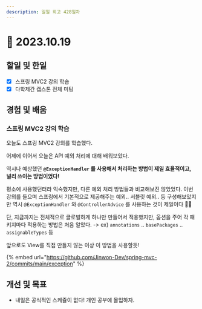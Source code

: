 ```yaml
---
description: 일일 회고 428일차
---
```


# 🙂 2023.10.19

## 할일 및 한일&#x20;

* [x] 스프링 MVC2 강의 학습&#x20;
* [x] 다학제간 캡스톤 전체 미팅&#x20;

## 경험 및 배움&#x20;

### 스프링 MVC2 강의 학습&#x20;

오늘도 스프링 MVC2 강의를 학습했다.

어제에 이어서 오늘은 API 예외 처리에 대해 배워보았다.

역시나 예상했던 **`@ExceptionHandler` 를 사용해서 처리하는 방법이 제일 효율적이고, 널리 쓰이는 방법이었다!**

평소에 사용했던터라 익숙했지만, 다른 예외 처리 방법들과 비교해보진 않았었다. 이번 강의를 들으며 스프링에서 기본적으로 제공해주는 예외.. 서블릿 예외.. 등 구성해보았지만 역시 `@ExceptionHandler` 와 `@ControllerAdvice` 를 사용하는 것이 제일이다 👍🏻

단, 지금까지는 전체적으로 글로벌하게 하나만 만들어서 적용했지만, 옵션을 주어 각 패키지마다 적용하는 방법은 처음 알았다. -> ex) `annotations` .. `basePackages` .. `assignableTypes` 등

앞으로도 View를 직접 만들지 않는 이상 이 방법을 사용할듯!

{% embed url="https://github.com/Jinwon-Dev/spring-mvc-2/commits/main/exception" %}

## 개선 및 목표&#x20;

* 내일은 공식적인 스케쥴이 없다! 개인 공부에 몰입하자.&#x20;
